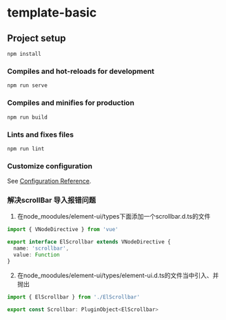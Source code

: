 # template-basic

## Project setup
```
npm install
```

### Compiles and hot-reloads for development
```
npm run serve
```

### Compiles and minifies for production
```
npm run build
```

### Lints and fixes files
```
npm run lint
```

### Customize configuration
See [Configuration Reference](https://cli.vuejs.org/config/).

### 解决scrollBar 导入报错问题
1. 在node_moodules/element-ui/types下面添加一个scrollbar.d.ts的文件
```ts
import { VNodeDirective } from 'vue'

export interface ElScrollbar extends VNodeDirective {
  name: 'scrollbar',
  value: Function
}
```

2. 在node_moodules/element-ui/types/element-ui.d.ts的文件当中引入、并抛出
```ts
import { ElScrollbar } from './ElScrollbar'

export const Scrollbar: PluginObject<ElScrollbar>
```

